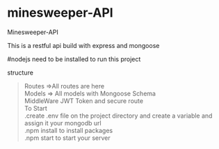 # minesweeper-API
Minesweeper-API

This is a restful api build with express and mongoose

#nodejs need to be installed to run this project

structure
>Routes =>All routes are here<br>
>Models => All models with Mongoose Schema<br>
>MiddleWare JWT Token and secure route</br>
To Start<br> 
.create .env file on the project directory and create a variable and assign it your mongodb url<br>
.npm install to install packages<br>
.npm start to start your server<br>
